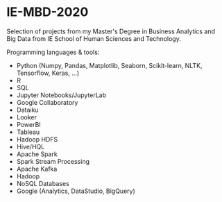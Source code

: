 # IE-MBD-2020
Selection of projects from my Master's Degree in Business Analytics and Big Data from IE School of Human Sciences and Technology.

Programming languages & tools:
+ Python (Numpy, Pandas, Matplotlib, Seaborn, Scikit-learn, NLTK, Tensorflow, Keras, ...)
+ R
+ SQL
+ Jupyter Notebooks/JupyterLab
+ Google Collaboratory
+ Dataiku
+ Looker
+ PowerBI
+ Tableau
+ Hadoop HDFS
+ Hive/HQL
+ Apache Spark
+ Spark Stream Processing
+ Apache Kafka
+ Hadoop
+ NoSQL Databases
+ Google (Analytics, DataStudio, BigQuery)
